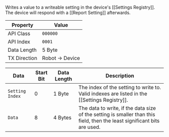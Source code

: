 Writes a value to a writeable setting in the device's [[Settings Registry]]. The device will respond with a [[Report Setting]] afterwards.

| Property | Value |
| -------- | ----- |
| API Class | `000000` |
| API Index | `0001` |
| Data Length | 5 Byte |
| TX Direction | Robot -> Device |

| Data | Start Bit | Data Length | Description |
| ---- | --------- | ------- | ----------- |
| `Setting Index` | 0 | 1 Byte | The index of the setting to write to. Valid indexes are listed in the [[Settings Registry]]. |
| `Data` | 8 | 4 Bytes | The data to write, if the data size of the setting is smaller than this field, then the least significant bits are used. |
